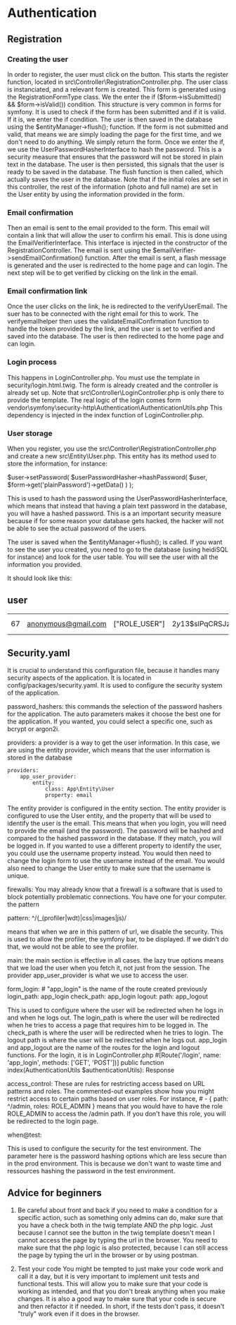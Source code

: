 
# Authentication
## Registration
### Creating the user
In order to register, the user must click on the button. This starts the register function, located in src\Controller\RegistrationController.php. The user class is instanciated, and a relevant form is created. This form is generated using the RegistrationFormType class. We the enter the if ($form->isSubmitted() && $form->isValid()) condition. This structure is very common in forms for symfony. It is used to check if the form has been submitted and if it is valid. If it is, we enter the if condition. The user is then saved in the database using the $entityManager->flush(); function. If the form is not submitted and valid, that means we are simply loading the page for the first time, and we don't need to do anything. We simply return the form. 
Once we enter the if, we use the UserPasswordHasherInterface to hash the password. This is a security measure that ensures that the password will not be stored in plain text in the database. The user is then persisted, this signals that the user is ready to be saved in the database. The flush function is then called, which actually saves the user in the database. Note that if the initial roles are set in this controller, the rest of the information (photo and full name) are set in the User entity by using the information provided in the form.

### Email confirmation
Then an email is sent to the email provided to the form. This email will contain a link that will allow the user to confirm his email. This is done using the EmailVerifierInterface. This interface is injected in the constructor of the RegistrationController. The email is sent using the $emailVerifier->sendEmailConfirmation() function. After the email is sent, a flash message is generated and the user is redirected to the home page and can login. The next step will be to get verified by clicking on the link in the email.

### Email confirmation link
Once the user clicks on the link, he is redirected to the verifyUserEmail. The suer has to be connected with the right email for this to work. The verifyemailhelper then uses the validateEmailConfirmation function to handle the token provided by the link, and the user is set to verified and saved into the database. The user is then redirected to the home page and can login.

### Login process
This happens in LoginController.php. You must use the template in security/login.html.twig. The form is already created and the controller is already set up. Note that src\Controller\LoginController.php is only there to provide the template. The real logic of the login comes form vendor\symfony\security-http\Authentication\AuthenticationUtils.php This dependency is injected in the index function of LoginController.php. 

### User storage
When you register, you use the src\Controller\RegistrationController.php and create a new src\Entity\User.php. This entity has its method used to store the information, for instance:

$user->setPassword(
                $userPasswordHasher->hashPassword(
                    $user,
                    $form->get('plainPassword')->getData()
                )
            );

This is used to hash the password using the UserPasswordHasherInterface, which means that instead that having a plain text password in the database, you will have a hashed password. This is a an important security measure because if for some reason your database gets hacked, the hacker will not be able to see the actual password of the users.

The user is saved when the $entityManager->flush(); is called. If you want to see the user you created, you need to go to the database (using heidiSQL for instance) and look for the user table. You will see the user with all the information you provided.

It should look like this:

user
---
|  |  |  |  |  |  |  | 
| ---: | --- | --- | --- | ---: | --- | --- | 
| 67 | anonymous@gmail.com | ["ROLE_USER"] | $2y$13$slPqCRSJzU7ITw2K.9USI.zes298ofakeencodedpasswordmsQXO | 1 | John Doe | https://static.wikia.nocookie.net/shadowsdietwice/images/d/d1/Withered_Red_Gourd.png | 

## Security.yaml

It is crucial to understand this configuration file, because it handles many security aspects of the application. It is located in config/packages/security.yaml. It is used to configure the security system of the application. 

password_hashers: this commands the selection of the password hashers for the application. The auto parameters makes it choose the best one for the application. If you wanted, you could select a specific one, such as bcrypt or argon2i.

providers: a provider is a way to get the user information. In this case, we are using the entity provider, which means that the user information is stored in the database

    providers:
        app_user_provider:
            entity:
                class: App\Entity\User
                property: email


The entity provider is configured in the entity section. The entity provider is configured to use the User entity, and the property that will be used to identify the user is the email. This means that when you login, you will need to provide the email (and the password). The password will be hashed and compared to the hashed password in the database. If they match, you will be logged in. If you wanted to use a different property to identify the user, you could use the username property instead. You would then need to change the login form to use the username instead of the email. You would also need to change the User entity to make sure that the username is unique.

firewalls: You may already know that a firewall is a software that is used to block potentially problematic connections. You have one for your computer. the pattern

pattern: ^/(_(profiler|wdt)|css|images|js)/

means that when we are in this pattern of url, we disable the security. This is used to allow the profiler, the symfony bar, to be displayed. If we didn't do that, we would not be able to see the profiler. 

main: the main section is effective in all cases. the lazy true options means that we load the user when you fetch it, not just from the session. The provider app_user_provider is what we use to access the user. 

form_login:
                # "app_login" is the name of the route created previously
                login_path: app_login
                check_path: app_login
            logout:
                path: app_logout


This is used to configure where the user will be redirected when he logs in and when he logs out. The login_path is where the user will be redirected when he tries to access a page that requires him to be logged in. The check_path is where the user will be redirected when he tries to login. The logout path is where the user will be redirected when he logs out. app_login and app_logout are the name of the routes for the login and logout functions. For the login, it is in LoginController.php
#[Route('/login', name: 'app_login', methods: ['GET', 'POST'])]
public function index(AuthenticationUtils $authenticationUtils): Response


access_control: These are rules for restricting access based on URL patterns and roles. The commented-out examples show how you might restrict access to certain paths based on user roles.
For instance, # - { path: ^/admin, roles: ROLE_ADMIN } means that you would have to have the role ROLE_ADMIN to access the /admin path. If you don't have this role, you will be redirected to the login page.

when@test:

This is used to configure the security for the test environment. The parameter here is the password hashing options which are less secure than in the prod environment. This is because we don't want to waste time and ressources hashing the password in the test environment.

## Advice for beginners
1. Be careful about front and back
if you need to make a condition for a specific action, such as something only admins can do, make sure that you have a check both in the twig template AND the php logic. Just because I cannot see the button in the twig template doesn't mean I cannot access the page by typing the url in the browser. You need to make sure that the php logic is also protected, because I can still access the page by typing the url in the browser or by using postman.

2. Test your code
You might be tempted to just make your code work and call it a day, but it is very important to implement unit tests and functional tests. This will allow you to make sure that your code is working as intended, and that you don't break anything when you make changes. It is also a good way to make sure that your code is secure and then refactor it if needed. In short, if the tests don't pass, it doesn't "truly" work even if it does in the browser.

